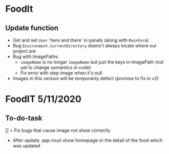 # FoodIt
## Update function
- Get and set `User` 'here and there' in panels (along with `MainForm`)
- Bug `Environment.CurrentDirectory` doens't always locate where our project are
- Bug with ImagePaths:
  - `imageName` is no longer `imageName` but just the keys in ImagePath (not yet to change *semantics* in code) 
  - Fix error with step image when it's null
- Images in this version will be temporarily defect (promise to fix in v2)


# FoodIT 5/11/2020
## To-do-task
[] + Fix bugs that cause image not show correctly
   + After update, app must show homepage or the detail of the food which was updated
